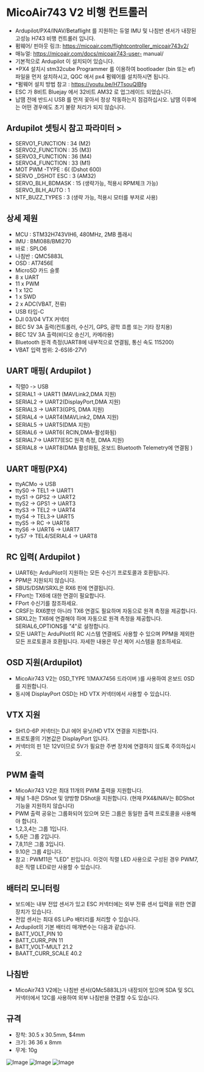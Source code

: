 # MicoAir743 V2 비행 컨트롤러
- Ardupilot/PX4/INAV/Betaflight 를 지원하는 듀얼 IMU 및 나침반 센서가 내장된 고성능 H743 비행 컨트롤러 입니다. 
- 펌웨어/ 핀아웃 링크: https://micoair.com/flightcontroller_micoair743v2/
- 매뉴얼: https://micoair.com/docs/micoair743-user- manual/
- 기본적으로 Ardupilot 이 설치되어 있습니다. 
- *PX4 설치시 stm32cube Programmer 를 이용하여 bootloader (bin 또는 ef) 파일을 먼저 설치하시고, QGC 에서 px4 펌웨어를 설치하시면 됩니다. 
- *펌웨어 설치 방법 참고 : https://youtu.be/H7TsouQIBfg 
- ESC 가 8비트 Bluejay 에서 32비트 AM32 로 업그레이드 되었습니다.
- 납땜 전에 반드시 USB 를 먼저 꽂아서 정상 작동하는지 점검하십시오. 납땜 이후에는 어떤 경우에도 초기 불량 처리가 되지 않습니다.

## Ardupilot 셋팅시 참고 파라미터 > 
- SERVO1_FUNCTION : 34 (M2) 
- SERVO2_FUNCTION : 35 (M3) 
- SERVO3_FUNCTION : 36 (M4) 
- SERVO4_FUNCTION : 33 (M1) 
- MOT PWM -TYPE : 6( (Dshot 600)
- SERVO _DSHOT ESC : 3 (AM32) 
- SERVO_BLH_BDMASK : 15 (생략가능, 적용시 RPM체크 가능) SERVO_BLH_AUTO : 1 
- NTF_BUZZ_TYPES : 3 (생략 가능, 적용시 모터를 부저로 사용)

## 상세 제원 
- MCU : STM32H743VIH6, 480MHz, 2MB 플래시 
- IMU : BMI088/BMI270 
- 바로 : SPLO6 
- 나침반 : QMC5883L 
- OSD : AT7456E 
- MicroSD 카드 슬롯 
- 8 x UART 
- 11 x PWM 
- 1 x 12C 
- 1 x SWD 
- 2 x ADC(VBAT, 전류) 
- USB 타입-C
- DJI 03/04 VTX 커넥터
- BEC 5V 3A 출력(컨트롤러, 수신기, GPS, 광학 흐름 또는 기타 장치용) 
- BEC 12V 3A 출력(비디오 송신기, 카메라용) 
- Bluetooth 원격 측정(UART8에 내부적으로 연결됨, 통신 속도 115200)
- VBAT 입력 범위: 2-6S(6-27V)

## UART 매핑( Ardupilot )
- 직렬0 -> USB 
- SERIAL1 -> UART1 (MAVLink2,DMA 지원) 
- SERIAL2 -> UART2(DisplayPort,DMA 지원) 
- SERIAL3 -> UART3(GPS, DMA 지원) 
- SERIAL4 -> UART4(MAVLink2, DMA 지원) 
- SERIAL5 -> UART5(DMA 지원) 
- SERIAL6 -> UART6( RCIN,DMA-활성화됨) 
- SERIAL7-> UART7(ESC 원격 측정, DMA 지원) 
- SERIAL8 -> UART8(DMA 활성화됨, 온보드 Bluetooth Telemetry에 연결됨 )

## UART 매핑(PX4)
- ttyACMo -> USB 
- ttyS0 -> TEL1 -> UART1 
- ttyS1 -> GPS2 -> UART2 
- ttyS2 -> GPS1 -> UART3 
- ttyS3 -> TEL2 -> UART4 
- ttyS4 -> TEL3-> UART5 
- ttyS5 -> RC -> UART6 
- ttyS6 -> UART6 -> UART7 
- tyS7 -> TEL4/SERIAL4 -> UART8

## RC 입력( Ardupilot )
- UART6는 ArduPilot이 지원하는 모든 수신기 프로토콜과 호환됩니다. 
- PPM은 지원되지 않습니다. 
- SBUS/DSM/SRXL은 RX6 핀에 연결됩니다. 
- FPort는 TX6에 대한 연결이 필요합니다. 
- FPort 수신기를 참조하세요. 
- CRSF는 RX6뿐만 아니라 TX6 연결도 필요하며 자동으로 원격 촉정을 제공합니다. 
- SRXL2는 TX6에 연결해야 하며 자동으로 원격 측정을 제공합니다. SERIAL6_OPTIONS를 "4"로 설정합니다.
- 모든 UART는 ArduPilot의 RC 시스템 연결에도 사용할 수 있으며 PPM을 제외한 모든 프로토콜과 호환됩니다. 자세한 내용은 무선 제어 시스템을 참조하세요.

## OSD 지원(Ardupilot) 
- MicoAir743 V2는 0SD_TYPE 1(MAX7456 드라이버 )를 사용하여 온보드 0SD를 지원합니다.
- 동시에 DisplayPort OSD는 HD VTX 커넥터에서 사용할 수 있습니다.

## VTX 지원 
- SH1.0-6P 커넥터는 DJI 에어 유닛/HD VTX 연결을 지원합니다.
- 프로토콜의 기본값은 DisplayPort 입니다.
- 커넥터의 핀 1은 12V이므로 5V가 필요한 주변 장치에 연결하지 않도록 주의하십시오.

## PWM 출력 
- MicoAir743 V2은 최대 11개의 PWM 출력을 지원합니다. 
- 채널 1-8은 DShot 및 양방향 DShot을 지원합니다. (현재 PX4&INAV는 BDShot 기능을 지원하지 않습니다) 
- PWM 출력 공유는 그룹화되어 있으며 모든 그룹은 동일한 출력 프로토콜을 사용해야 합니다. 
- 1,2,3,4는 그룹 1입니다.
- 5,6은 그룹 2입니다.
- 7,8,11은 그룹 3입니다.
- 9.10은 그룹 4입니다. 
-  참고 : PWM11은 "LED" 핀입니다. 이것이 직렬 LED 사용으로 구성된 경우 PWM7, 8은 직렬 LED로만 사용할 수 있습니다.

## 배터리 모니터링 
- 보드에는 내부 전압 센서가 있고 ESC 커넥터에는 외부 전류 센서 입력을 위한 연결 장치가 있습니다. 
- 전압 센서는 최대 6S LiPo 배터리를 처리할 수 있습니다. 
- Ardupilot의 기본 배터리 매개변수는 다음과 같습니다. 
- BATT_VOLT_PIN 10  
- BATT_CURR_PIN 11
- BATT_VOLT-MULT 21.2
- BAATT_CURR_SCALE 40.2

## 나침반 
- MicoAir743 V2에는 나침반 센서(QMc5883L)가 내장되어 있으며 SDA 및 SCL 커넥터에서 12C를 사용하여 외부 나침반을 연결할 수도 있습니다.

## 규격 
- 장착: 30.5 x 30.5mm, $4mm 
- 크기: 36 36 x 8mm 
- 무게: 10g

![Image](https://github.com/user-attachments/assets/41443ef4-1ca4-43ff-b8cb-82975c05bcad)
![Image](https://github.com/user-attachments/assets/12725685-8bac-4f52-b66b-b203c411af67)
![Image](https://github.com/user-attachments/assets/0d627f48-cdcb-43db-8b7a-c6eb0386f21b)
